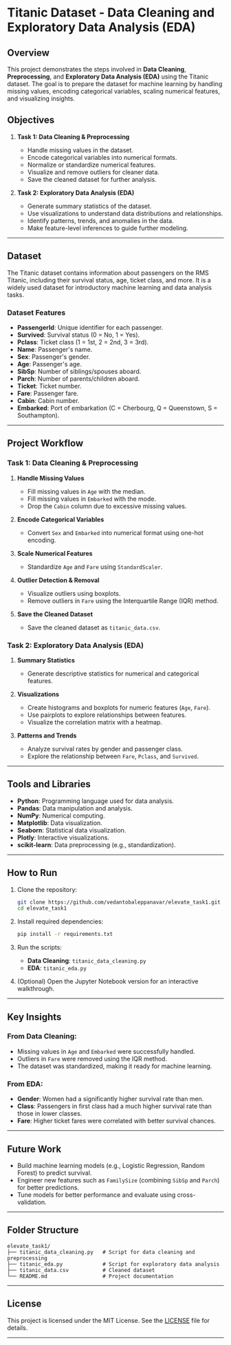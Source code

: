 # Titanic Dataset - Data Cleaning and Exploratory Data Analysis (EDA)

## Overview

This project demonstrates the steps involved in **Data Cleaning**, **Preprocessing**, and **Exploratory Data Analysis (EDA)** using the Titanic dataset. The goal is to prepare the dataset for machine learning by handling missing values, encoding categorical variables, scaling numerical features, and visualizing insights.

## Objectives

1. **Task 1: Data Cleaning & Preprocessing**

   - Handle missing values in the dataset.
   - Encode categorical variables into numerical formats.
   - Normalize or standardize numerical features.
   - Visualize and remove outliers for cleaner data.
   - Save the cleaned dataset for further analysis.

2. **Task 2: Exploratory Data Analysis (EDA)**
   - Generate summary statistics of the dataset.
   - Use visualizations to understand data distributions and relationships.
   - Identify patterns, trends, and anomalies in the data.
   - Make feature-level inferences to guide further modeling.

---

## Dataset

The Titanic dataset contains information about passengers on the RMS Titanic, including their survival status, age, ticket class, and more. It is a widely used dataset for introductory machine learning and data analysis tasks.

### Dataset Features

- **PassengerId**: Unique identifier for each passenger.
- **Survived**: Survival status (0 = No, 1 = Yes).
- **Pclass**: Ticket class (1 = 1st, 2 = 2nd, 3 = 3rd).
- **Name**: Passenger's name.
- **Sex**: Passenger's gender.
- **Age**: Passenger's age.
- **SibSp**: Number of siblings/spouses aboard.
- **Parch**: Number of parents/children aboard.
- **Ticket**: Ticket number.
- **Fare**: Passenger fare.
- **Cabin**: Cabin number.
- **Embarked**: Port of embarkation (C = Cherbourg, Q = Queenstown, S = Southampton).

---

## Project Workflow

### Task 1: Data Cleaning & Preprocessing

1. **Handle Missing Values**

   - Fill missing values in `Age` with the median.
   - Fill missing values in `Embarked` with the mode.
   - Drop the `Cabin` column due to excessive missing values.

2. **Encode Categorical Variables**

   - Convert `Sex` and `Embarked` into numerical format using one-hot encoding.

3. **Scale Numerical Features**

   - Standardize `Age` and `Fare` using `StandardScaler`.

4. **Outlier Detection & Removal**

   - Visualize outliers using boxplots.
   - Remove outliers in `Fare` using the Interquartile Range (IQR) method.

5. **Save the Cleaned Dataset**
   - Save the cleaned dataset as `titanic_data.csv`.

### Task 2: Exploratory Data Analysis (EDA)

1. **Summary Statistics**

   - Generate descriptive statistics for numerical and categorical features.

2. **Visualizations**

   - Create histograms and boxplots for numeric features (`Age`, `Fare`).
   - Use pairplots to explore relationships between features.
   - Visualize the correlation matrix with a heatmap.

3. **Patterns and Trends**
   - Analyze survival rates by gender and passenger class.
   - Explore the relationship between `Fare`, `Pclass`, and `Survived`.

---

## Tools and Libraries

- **Python**: Programming language used for data analysis.
- **Pandas**: Data manipulation and analysis.
- **NumPy**: Numerical computing.
- **Matplotlib**: Data visualization.
- **Seaborn**: Statistical data visualization.
- **Plotly**: Interactive visualizations.
- **scikit-learn**: Data preprocessing (e.g., standardization).

---

## How to Run

1. Clone the repository:

   ```bash
   git clone https://github.com/vedantobaleppanavar/elevate_task1.git
   cd elevate_task1
   ```

2. Install required dependencies:

   ```bash
   pip install -r requirements.txt
   ```

3. Run the scripts:

   - **Data Cleaning**: `titanic_data_cleaning.py`
   - **EDA**: `titanic_eda.py`

4. (Optional) Open the Jupyter Notebook version for an interactive walkthrough.

---

## Key Insights

### From Data Cleaning:

- Missing values in `Age` and `Embarked` were successfully handled.
- Outliers in `Fare` were removed using the IQR method.
- The dataset was standardized, making it ready for machine learning.

### From EDA:

- **Gender**: Women had a significantly higher survival rate than men.
- **Class**: Passengers in first class had a much higher survival rate than those in lower classes.
- **Fare**: Higher ticket fares were correlated with better survival chances.

---

## Future Work

- Build machine learning models (e.g., Logistic Regression, Random Forest) to predict survival.
- Engineer new features such as `FamilySize` (combining `SibSp` and `Parch`) for better predictions.
- Tune models for better performance and evaluate using cross-validation.

---

## Folder Structure

```plaintext
elevate_task1/
├── titanic_data_cleaning.py   # Script for data cleaning and preprocessing
├── titanic_eda.py             # Script for exploratory data analysis
├── titanic_data.csv           # Cleaned dataset
└── README.md                  # Project documentation
```

---

## License

This project is licensed under the MIT License. See the [LICENSE](LICENSE) file for details.

---
